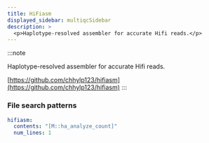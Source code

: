 ```yaml
---
title: HiFiasm
displayed_sidebar: multiqcSidebar
description: >
  <p>Haplotype-resolved assembler for accurate Hifi reads.</p>
---
```


<!--
~~~~~ DO NOT EDIT ~~~~~
This file is autogenerated from the MultiQC module python docstring.
Do not edit the markdown, it will be overwritten.

File path for the source of this content: multiqc/modules/hifiasm/hifiasm.py
~~~~~~~~~~~~~~~~~~~~~~~
-->

:::note

<p>Haplotype-resolved assembler for accurate Hifi reads.</p>

[https://github.com/chhylp123/hifiasm](https://github.com/chhylp123/hifiasm)
:::

### File search patterns

```yaml
hifiasm:
  contents: "[M::ha_analyze_count]"
  num_lines: 1
```
